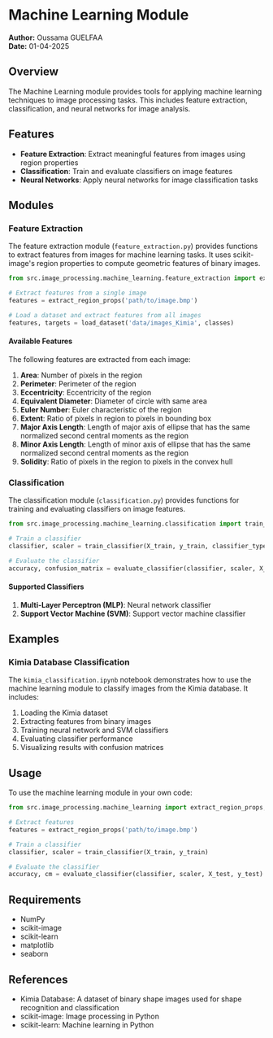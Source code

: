 # Machine Learning Module

**Author:** Oussama GUELFAA  
**Date:** 01-04-2025

## Overview

The Machine Learning module provides tools for applying machine learning techniques to image processing tasks. This includes feature extraction, classification, and neural networks for image analysis.

## Features

- **Feature Extraction**: Extract meaningful features from images using region properties
- **Classification**: Train and evaluate classifiers on image features
- **Neural Networks**: Apply neural networks for image classification tasks

## Modules

### Feature Extraction

The feature extraction module (`feature_extraction.py`) provides functions to extract features from images for machine learning tasks. It uses scikit-image's region properties to compute geometric features of binary images.

```python
from src.image_processing.machine_learning.feature_extraction import extract_region_props, load_dataset

# Extract features from a single image
features = extract_region_props('path/to/image.bmp')

# Load a dataset and extract features from all images
features, targets = load_dataset('data/images_Kimia', classes)
```

#### Available Features

The following features are extracted from each image:

1. **Area**: Number of pixels in the region
2. **Perimeter**: Perimeter of the region
3. **Eccentricity**: Eccentricity of the region
4. **Equivalent Diameter**: Diameter of circle with same area
5. **Euler Number**: Euler characteristic of the region
6. **Extent**: Ratio of pixels in region to pixels in bounding box
7. **Major Axis Length**: Length of major axis of ellipse that has the same normalized second central moments as the region
8. **Minor Axis Length**: Length of minor axis of ellipse that has the same normalized second central moments as the region
9. **Solidity**: Ratio of pixels in the region to pixels in the convex hull

### Classification

The classification module (`classification.py`) provides functions for training and evaluating classifiers on image features.

```python
from src.image_processing.machine_learning.classification import train_classifier, evaluate_classifier

# Train a classifier
classifier, scaler = train_classifier(X_train, y_train, classifier_type='mlp')

# Evaluate the classifier
accuracy, confusion_matrix = evaluate_classifier(classifier, scaler, X_test, y_test, class_names=classes)
```

#### Supported Classifiers

1. **Multi-Layer Perceptron (MLP)**: Neural network classifier
2. **Support Vector Machine (SVM)**: Support vector machine classifier

## Examples

### Kimia Database Classification

The `kimia_classification.ipynb` notebook demonstrates how to use the machine learning module to classify images from the Kimia database. It includes:

1. Loading the Kimia dataset
2. Extracting features from binary images
3. Training neural network and SVM classifiers
4. Evaluating classifier performance
5. Visualizing results with confusion matrices

## Usage

To use the machine learning module in your own code:

```python
from src.image_processing.machine_learning import extract_region_props, train_classifier, evaluate_classifier

# Extract features
features = extract_region_props('path/to/image.bmp')

# Train a classifier
classifier, scaler = train_classifier(X_train, y_train)

# Evaluate the classifier
accuracy, cm = evaluate_classifier(classifier, scaler, X_test, y_test)
```

## Requirements

- NumPy
- scikit-image
- scikit-learn
- matplotlib
- seaborn

## References

- Kimia Database: A dataset of binary shape images used for shape recognition and classification
- scikit-image: Image processing in Python
- scikit-learn: Machine learning in Python
